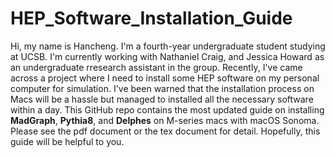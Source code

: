 # HEP_Software_Installation_Guide

Hi, my name is Hancheng. I'm a fourth-year undergraduate student studying at UCSB. I'm currently working with Nathaniel Craig, and Jessica Howard as an undergraduate rresearch assistant in the group. Recently, I've came across a project where I need to install some HEP software on my personal computer for simulation. I've been warned that the installation process on Macs will be a hassle but managed to installed all the necessary software within a day. This GitHub repo contains the most updated guide on installing **MadGraph**, **Pythia8**, and **Delphes** on M-series macs with macOS Sonoma. Please see the pdf document or the tex document for detail. Hopefully, this guide will be helpful to you. 